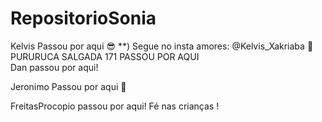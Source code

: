 # RepositorioSonia

Kelvis Passou por aqui :sunglasses: \*\*) Segue no insta amores: @Kelvis_Xakriaba :kiss: <br>
PURURUCA SALGADA 171 PASSOU POR AQUI <br>
Dan passou por aqui!






















Jeronimo Passou por aqui :rocket: <br>
















FreitasProcopio passou por aqui! Fé nas crianças !